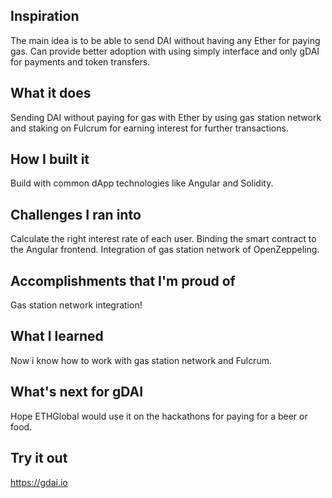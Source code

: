 ## Inspiration
The main idea is to be able to send DAI without having any Ether for paying gas. Can provide better adoption with using simply interface and only gDAI for payments and token transfers.

## What it does
Sending DAI without paying for gas with Ether by using gas station network and staking on Fulcrum for earning interest for further transactions.

## How I built it
Build with common dApp technologies like Angular and Solidity.

## Challenges I ran into
Calculate the right interest rate of each user. Binding the smart contract to the Angular frontend. Integration of gas station network of OpenZeppeling.

## Accomplishments that I'm proud of
Gas station network integration!

## What I learned
Now i know how to work with gas station network and Fulcrum.

## What's next for gDAI
Hope ETHGlobal would use it on the hackathons for paying for a beer or food.

## Try it out
https://gdai.io 
